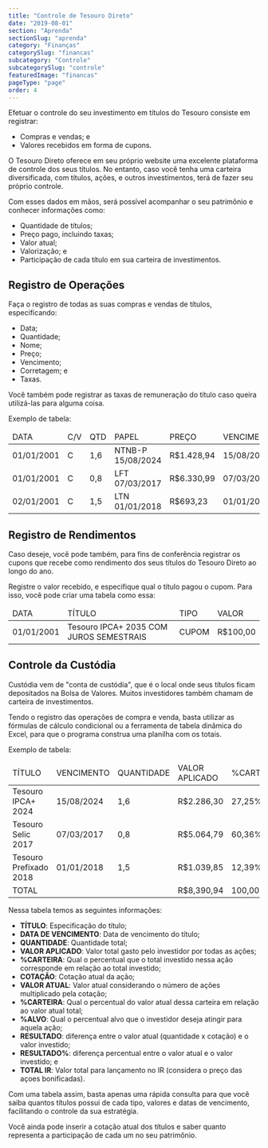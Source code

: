 ```yaml
---
title: "Controle de Tesouro Direto"
date: "2019-08-01"
section: "Aprenda"
sectionSlug: "aprenda"
category: "Finanças"
categorySlug: "financas"
subcategory: "Controle"
subcategorySlug: "controle"
featuredImage: "financas"
pageType: "page"
order: 4
---
```


Efetuar o controle do seu investimento em títulos do Tesouro consiste em registrar:

- Compras e vendas; e
- Valores recebidos em forma de cupons.

O Tesouro Direto oferece em seu próprio website uma excelente plataforma de controle dos seus títulos. No entanto, caso você tenha uma carteira diversificada, com títulos, ações, e outros investimentos, terá de fazer seu próprio controle.

Com esses dados em mãos, será possível acompanhar o seu patrimônio e conhecer informações como:

- Quantidade de títulos;
- Preço pago, incluindo taxas;
- Valor atual;
- Valorização; e
- Participação de cada título em sua carteira de investimentos.

## Registro de Operações

Faça o registro de todas as suas compras e vendas de títulos, especificando:

- Data;
- Quantidade;
- Nome;
- Preço;
- Vencimento;
- Corretagem; e
- Taxas.

Você também pode registrar as taxas de remuneração do título caso queira utilizá-las para alguma coisa.

Exemplo de tabela:

<div class="overflow">
<table class="controle">
<thead>
<tr class="mediumblue-bg">
<td>DATA</td>
<td>C/V</td>
<td>QTD</td>
<td>PAPEL</td>
<td>PREÇO</td>
<td>VENCIMENTO</td>
<td>CORRETAGEM</td>
<td>TAXAS</td>
<td>IRRF</td>
<td>TOTAL</td>
<td>ÍNDICE</td>
<td>+/x</td>
<td>%</td>
</tr>
</thead>
<tbody>
<tr>
<td>01/01/2001</td>
<td>C</td>
<td>1,6</td>
<td>NTNB-P 15/08/2024</td>
<td>R$1.428,94</td>
<td>15/08/2024</td>
<td>R$1,83</td>
<td>R$0,00</td>
<td></td>
<td>R$2.286,30</td>
<td>IPCA</td>
<td>+</td>
<td>5,64</td>
</tr>
<tr>
<td>01/01/2001</td>
<td>C</td>
<td>0,8</td>
<td>LFT 07/03/2017</td>
<td>R$6.330,99</td>
<td>07/03/2017</td>
<td>R$4,05</td>
<td>R$0,00</td>
<td></td>
<td>R$5.064,79</td>
<td>SELIC</td>
<td>+</td>
<td>-0,01</td>
</tr>
<tr>
<td>02/01/2001</td>
<td>C</td>
<td>1,5</td>
<td>LTN 01/01/2018</td>
<td>R$693,23</td>
<td>01/01/2018</td>
<td>R$0,83</td>
<td>R$0,00</td>
<td></td>
<td>R$1039,85</td>
<td></td>
<td></td>
<td>12,25</td>
</tr>
</tbody>
</table>
</div>

## Registro de Rendimentos

Caso deseje, você pode também, para fins de conferência registrar os cupons que recebe como rendimento dos seus títulos do Tesouro Direto ao longo do ano.

Registre o valor recebido, e especifique qual o título pagou o cupom. Para isso, você pode criar uma tabela como essa:

<div class="overflow">
<table  class = "controle">
<thead>
<tr>
<td>DATA</td>
<td>TÍTULO</td>
<td>TIPO</td>
<td>VALOR</td>
</tr>
</thead>
<tbody>
<tr>
<td>01/01/2001</td>
<td>Tesouro IPCA+ 2035 COM JUROS SEMESTRAIS</td>
<td>CUPOM</td>
<td>R$100,00</td>
</tr>
</tbody>
</table>
</div>

## Controle da Custódia

Custódia vem de "conta de custódia", que é o local onde seus títulos ficam depositados na Bolsa de Valores. Muitos investidores também chamam de carteira de investimentos.

Tendo o registro das operações de compra e venda, basta utilizar as fórmulas de cálculo condicional ou a ferramenta de tabela dinâmica do Excel, para que o programa construa uma planilha com os totais.

Exemplo de tabela:

<div class="overflow">
<table class="controle">
<thead>
<tr>
<td>TÍTULO</td>
<td>VENCIMENTO</td>
<td>QUANTIDADE</td>
<td>VALOR APLICADO</td>
<td>%CARTEIRA</td>
<td>COTAÇÃO</td>
<td>VALOR ATUAL</td>
<td>%CARTEIRA</td>
<td>%ALVO</td>
<td>RESULTADO</td>
<td>RESULTADO%</td>
</tr>
</thead>
<tbody>
<tr>
<td>Tesouro IPCA+ 2024</td>
<td>15/08/2024</td>
<td>1,6</td>
<td>R$2.286,30</td>
<td>27,25%</td>
<td>R$1.669,19</td>
<td>R$2.670,70</td>
<td>26,77%</td>
<td>33,00%</td>
<td>R$384,40</td>
<td>16,81%</td>
</tr>
<tr>
<td>Tesouro Selic 2017</td>
<td>07/03/2017</td>
<td>0,8</td>
<td>R$5.064,79</td>
<td>60,36%</td>
<td>R$7.632,32</td>
<td>R$6.105,86</td>
<td>62,21%</td>
<td>33,00%</td>
<td>R$1.041,06</td>
<td>20,55%</td>
</tr>
<tr>
<td>Tesouro Prefixado 2018</td>
<td>01/01/2018</td>
<td>1,5</td>
<td>R$1.039,85</td>
<td>12,39%</td>
<td>R$799,43</td>
<td>R$1.199,15</td>
<td>12,02%</td>
<td>33,00%</td>
<td>R$159,30</td>
<td>15,32%</td>
</tr>
<tr>
<td>TOTAL</td>
<td></td>
<td></td>
<td>R$8,390,94</td>
<td>100,00%</td>
<td></td>
<td>R$9.975,71</td>
<td>100,00%</td>
<td>100,00%</td>
<td>1.584,76</td>
<td>18,89%</td>
</tr>
</tbody>
</table>
</div>

Nessa tabela temos as seguintes informações:

- **TÍTULO**: Especificação do título;
- **DATA DE VENCIMENTO**: Data de vencimento do título;
- **QUANTIDADE**: Quantidade total;
- **VALOR APLICADO**: Valor total gasto pelo investidor por todas as ações;
- **%CARTEIRA**: Qual o percentual que o total investido nessa ação corresponde em relação ao total investido;
- **COTAÇÃO**: Cotação atual da ação;
- **VALOR ATUAL**: Valor atual considerando o número de ações multiplicado pela cotação;
- **%CARTEIRA**: Qual o percentual do valor atual dessa carteira em relação ao valor atual total;
- **%ALVO**: Qual o percentual alvo que o investidor deseja atingir para aquela ação;
- **RESULTADO**: diferença entre o valor atual (quantidade x cotação) e o valor investido;
- **RESULTADO%**: diferença percentual entre o valor atual e o valor investido; e
- **TOTAL IR**: Valor total para lançamento no IR (considera o preço das açoes bonificadas).

Com uma tabela assim, basta apenas uma rápida consulta  para que você saiba quantos títulos possui de cada tipo, valores e datas de vencimento, facilitando o controle da sua estratégia.

Você ainda pode inserir a cotação atual dos títulos e saber quanto representa a participação de cada um no seu patrimônio.